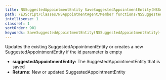```yaml
---
title: NSSuggestedAppointmentEntity SaveSuggestedAppointmentEntity(NSSuggestedAppointmentEntity suggestedAppointmentEntity)
path: /EJScript/Classes/NSAppointmentAgent/Member functions/NSSuggestedAppointmentEntity SaveSuggestedAppointmentEntity(NSSuggestedAppointmentEntity p_0)
intellisense: 1
classref: 1
sortOrder: 901
keywords: SaveSuggestedAppointmentEntity(NSSuggestedAppointmentEntity)
---
```



Updates the existing SuggestedAppointmentEntity or creates a new SuggestedAppointmentEntity if the id parameter is empty



* **suggestedAppointmentEntity:** The SuggestedAppointmentEntity that is saved
* **Returns:** New or updated SuggestedAppointmentEntity



